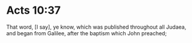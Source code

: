 # Acts 10:37

That word, [I say], ye know, which was published throughout all Judaea, and began from Galilee, after the baptism which John preached;